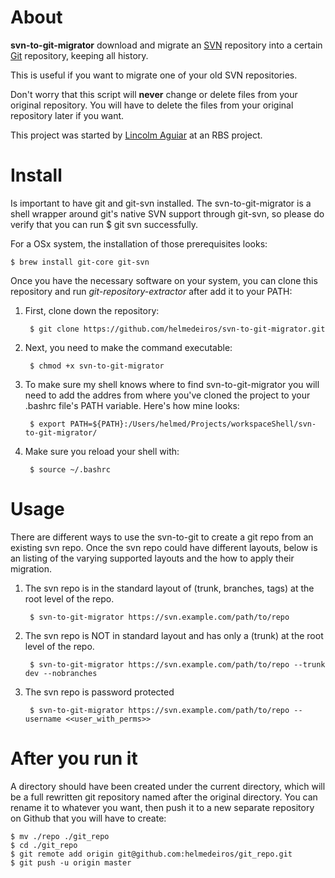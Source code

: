 About
=====

**svn-to-git-migrator** download and migrate an [SVN](http://pt.wikipedia.org/wiki/Subversion) repository into a certain [Git](http://git-scm.com) repository, keeping all history.

This is useful if you want to migrate one of your old SVN repositories.

Don't worry that this script will **never** change or delete files from your original repository. You will have to delete the files from your original repository later if you want.

This project was started by [Lincolm Aguiar](https://coderwall.com/lifaguiar) at an RBS project.

Install
=====
Is important to have git and git-svn installed. The svn-to-git-migrator is a shell wrapper around git's native SVN support through git-svn, so please do verify that you can run $ git svn successfully. 

For a OSx system, the installation of those prerequisites looks:

    $ brew install git-core git-svn

Once you have the necessary software on your system, you can clone this repository and run *git-repository-extractor* after add it to your PATH:

1. First, clone down the repository:	

        $ git clone https://github.com/helmedeiros/svn-to-git-migrator.git

2. Next, you need to make the command executable:

        $ chmod +x svn-to-git-migrator

3. To make sure my shell knows where to find svn-to-git-migrator you will need to add the addres from where you've cloned the project to your .bashrc file's PATH variable. Here's how mine looks:

        $ export PATH=${PATH}:/Users/helmed/Projects/workspaceShell/svn-to-git-migrator/

4. Make sure you reload your shell with:

        $ source ~/.bashrc


Usage
=====

There are different ways to use the svn-to-git to create a git repo from an existing svn repo. Once the svn repo could have different layouts, below is an listing of the varying supported layouts and the how to apply their migration.

1. The svn repo is in the standard layout of (trunk, branches, tags) at the root level of the repo.

        $ svn-to-git-migrator https://svn.example.com/path/to/repo

2. The svn repo is NOT in standard layout and has only a (trunk) at the root level of the repo.

        $ svn-to-git-migrator https://svn.example.com/path/to/repo --trunk dev --nobranches

3. The svn repo is password protected

        $ svn-to-git-migrator https://svn.example.com/path/to/repo --username <<user_with_perms>>

After you run it
================

A directory should have been created under the current directory, which will be a full rewritten git repository named after the original directory. You can rename it to whatever you want, then push it to a new separate repository on Github that you will have to create:

	$ mv ./repo ./git_repo
	$ cd ./git_repo
	$ git remote add origin git@github.com:helmedeiros/git_repo.git
	$ git push -u origin master
